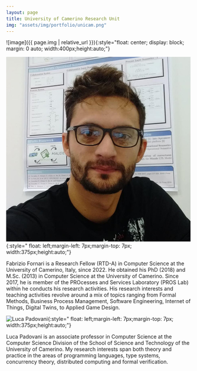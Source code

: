 ```yaml
---
layout: page
title: University of Camerino Research Unit
img: "assets/img/portfolio/unicam.png"
---
```

![image]({{ page.img | relative_url }}){:style="float: center; display: block; margin: 0 auto; width:400px;height:auto;"}

![Fabrizio Fornari](/assets/img/consortium/Fabrizio.jpeg){:style=" float: left;margin-left: 7px;margin-top: 7px; width:375px;height:auto;"}

Fabrizio Fornari is a Research Fellow (RTD-A) in Computer Science at the University of Camerino, Italy, since 2022. He obtained his PhD (2018) and M.Sc. (2013) in Computer Science at the University of Camerino. Since 2017, he is member of the PROcesses and Services Laboratory (PROS Lab) within he conducts his research activities. His research interests and teaching activities revolve around a mix of topics ranging from Formal Methods, Business Process Management, Software Engineering, Internet of Things, Digital Twins, to Applied Game Design.

![Luca Padovani](/assets/img/consortium/Luca.jpeg){:style=" float: left;margin-left: 7px;margin-top: 7px; width:375px;height:auto;"}

Luca Padovani is an associate professor in Computer Science at the Computer Science Division of the School of Science and Technology of the University of Camerino. My research interests span both theory and practice in the areas of programming languages, type systems, concurrency theory, distributed computing and formal verification.